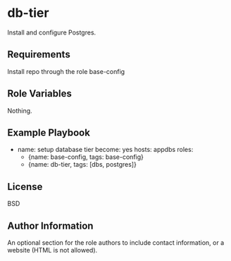 db-tier
=========

Install and configure Postgres.

Requirements
------------

Install repo through the role base-config

Role Variables
--------------

Nothing.

Example Playbook
----------------

- name: setup database tier
  become: yes
  hosts: appdbs
  roles:
    - {name: base-config, tags: base-config}
    - {name: db-tier, tags: [dbs, postgres]}

License
-------

BSD

Author Information
------------------

An optional section for the role authors to include contact information, or a website (HTML is not allowed).
